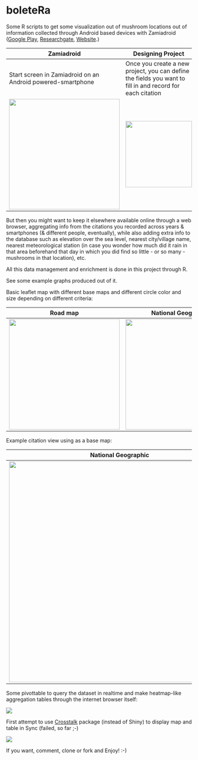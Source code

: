 # boleteRa
Some R scripts to get some visualization out of mushroom locations out of information collected through Android based devices with Zamiadroid ([Google Play](https://play.google.com/store/apps/details?id=uni.projecte&hl=ca), [Researchgate](https://www.researchgate.net/publication/262638211_ZAMIADROID_Captura_de_datos_biologicos_en_el_campo_con_dispositivos_moviles), [Website](http://biodiver.bio.ub.es/zamiaDroid/).)

Zamiadroid | Designing Project | Taking data | Viewing data
--- | --- | --- | --- 
Start screen in Zamiadroid on an Android powered-smartphone | Once you create a new project, you can define the fields you want to fill in and record for each citation | You can take as many geolocated citations (with picture/s)  as you wish | You can view your geolocated citations there from the smartphone itself
<img src=http://seeds4c.org/display564 width=300> | <img src=http://seeds4c.org/display567 width=180> | <img src=http://seeds4c.org/display563 width=250> | <img src=http://seeds4c.org/display569 width=250>

But then you might want to keep it elsewhere available online through a web browser, aggregating info from the citations you recorded across years & smartphones (& different people, eventually), while also adding extra info to the database such as elevation over the sea level, nearest city/village name, nearest meteorological station (in case you wonder how much did it rain in that area beforehand that day in which you did find so little - or so many - mushrooms in that location), etc. 

All this data management and enrichment is done in this project through R.

See some example graphs produced out of it.

Basic leaflet map with different base maps and different circle color and size depending on different criteria:

Road map | National Geographic | Satellite
--- | --- | ---
<img src=http://seeds4c.org/display576 width=300> | <img src=http://seeds4c.org/display575 width=300> | <img src=http://seeds4c.org/display577 width=300>

Example citation view using as a base map:

National Geographic | Satellite
--- | ---
<img src=http://seeds4c.org/display573 width=600> | <img src=http://seeds4c.org/display574 width=600> 

Some pivottable to query the dataset in realtime and make heatmap-like aggregation tables through the internet browser itself:

<img src=http://seeds4c.org/display578>


First attempt to use [Crosstalk](https://rstudio.github.io/crosstalk/) package (instead of Shiny) to display map and table in Sync (failed, so far ;-) 

<img src=http://seeds4c.org/display522>

If you want, comment, clone or fork and Enjoy! :-)
